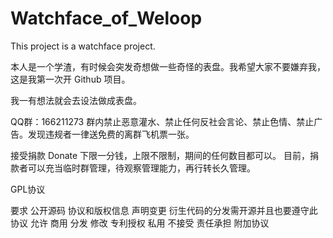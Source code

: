 # Watchface_of_Weloop
This project is a watchface project.

本人是一个学渣，有时候会突发奇想做一些奇怪的表盘。我希望大家不要嫌弃我，这是我第一次开 Github 项目。

我一有想法就会去设法做成表盘。

QQ群：166211273 群内禁止恶意灌水、禁止任何反社会言论、禁止色情、禁止广告。发现违规者一律送免费的离群飞机票一张。

接受捐款 Donate
下限一分钱，上限不限制，期间的任何数目都可以。
目前，捐款者可以充当临时群管理，待观察管理能力，再行转长久管理。

GPL协议

要求
公开源码 协议和版权信息 声明变更  衍生代码的分发需开源并且也要遵守此协议
允许
商用 分发 修改 专利授权 私用
不接受
责任承担 附加协议
